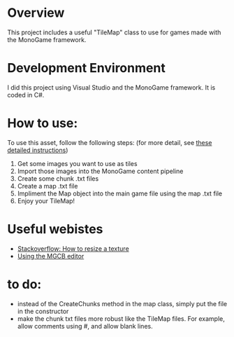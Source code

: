 # Overview

This project includes a useful "TileMap" class to use for games made with the MonoGame framework. 

# Development Environment

I did this project using Visual Studio and the MonoGame framework. It is coded in C#.

# How to use:

To use this asset, follow the following steps: (for more detail, see [these detailed instructions](instructions.md))
1. Get some images you want to use as tiles
2. Import those images into the MonoGame content pipeline
3. Create some chunk .txt files
4. Create a map .txt file
5. Impliment the Map object into the main game file using the map .txt file
6. Enjoy your TileMap!


# Useful webistes
* [Stackoverflow: How to resize a texture](https://stackoverflow.com/questions/4349590/resize-and-load-a-texture2d-in-xna)
* [Using the MGCB editor](https://docs.monogame.net/articles/content/using_mgcb_editor.html)

# to do:
* instead of the CreateChunks method in the map class, simply put the file in the constructor
* make the chunk txt files more robust like the TileMap files. For example, allow comments using #, and allow blank lines. 
